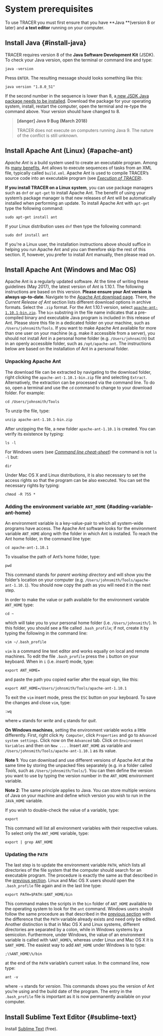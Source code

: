 # System prerequisites

To use TRACER you must first ensure that you have **Java **\(version 8 or later\) and **a text editor** running on your computer.

## Install Java {#install-java}

TRACER requires version 8 of the **Java Software Development Kit** \(JSDK\). To check your Java version, open the terminal or command line and type:

`java -version`

Press `ENTER`. The resulting message should looks something like this:

`java version "1.8.0_51"`

If the second number in the sequence is lower than 8, a[ new JSDK Java package needs to be installed](http://www.oracle.com/technetwork/java/javase/downloads/jdk8-downloads-2133151.html). Download the package for your operating system, install, restart the computer, open the terminal and re-type the command above. Your version should have changed to 8.

> **\[danger\] Java 9 Bug \(March 2018\)**
>
> TRACER does not execute on computers running Java 9. The nature of the conflict is still unknown.

## Install Apache Ant \(Linux\) {#apache-ant}

_Apache Ant_ is a build system used to create an executable program. Among its [many benefits](http://ant.apache.org/manual/index.html), Ant allows to execute sequences of tasks from an XML file, typically called `build.xml`. Apache Ant is used to compile TRACER’s source code into an executable program \(see [_Execution of TRACER_](/execution-of-tracer.md)\).

**If you install TRACER on a Linux system**, you can use package managers such as `dnf` or `apt-get` to install Apache Ant. The benefit of using your system’s package manager is that new releases of Ant will be automatically installed when performing an update. To install Apache Ant with `apt-get` type the following command:

`sudo apt-get install ant`

If your Linux distribution uses `dnf` then type the following command:

`sudo dnf install ant`

If you're a Linux user, the installation instructions above should suffice in helping you run Apache Ant and you can therefore skip the rest of this section. If, however, you prefer to install Ant manually, then please read on.

## Install Apache Ant \(Windows and Mac OS\)

Apache Ant is a regularly updated software. At the time of writing these guidelines \(May 2017\), the latest version of Ant is 1.10.1. The following instructions are based on this version. **Please ensure your Ant version is always up-to-date**. Navigate to the [Apache Ant download page](/ant.apache.org/bindownload.cgi). There, the _Current Release of Ant_ section lists different download options in archive formats. Select the `.zip` format. For the Ant 1.10.1 version, select [`apache-ant-1.10.1-bin.zip`](/mirror.synyx.de/apache//ant/binaries/apache-ant-1.10.1-bin.zip). The `bin` substring in the file name indicates that a pre-compiled binary and executable Java program is included in this release of Ant. Please store this file in a dedicated folder on your machine, such as `/Users/johnsmith/Tools`. If you want to make Apache Ant available for more than one user on your machine \(e.g. make it accessible from a server\), you should not install Ant in a personal home folder \(e.g. `/Users/johnsmith`\) but in an openly accessible folder, such as `/opt/apache-ant`. The instructions below are based on the installation of Ant in a personal folder.

### Unpacking Apache Ant

The download file can be extracted by navigating to the download folder, right clicking the `apache-ant-1.10.1-bin.zip` file and selecting `Extract`. Alternatively, the extraction can be processed via the command line. To do so, open a terminal and use the `cd` command to change to your download folder. For example:

`cd /Users/johnsmith/Tools`

To unzip the file, type:

`unzip apache-ant-1.10.1-bin.zip`

After unzipping the file, a new folder `apache-ant-1.10.1` is created. You can verify its existence by typing:

`ls -l`

For Windows users \(see [_Command line cheat-sheet_](/command-line.md)\) the command is not `ls -l` but:

`dir`

Under Mac OS X and Linux distributions, it is also necessary to set the access rights so that the program can be also executed. You can set the necessary rights by typing:

`chmod -R 755 *`

### Adding the environment variable `ANT_HOME` {#adding-variable-ant-home}

An environment variable is a key-value-pair to which all system-wide programs have access. The Apache Ant software looks for the environment variable `ANT_HOME` along with the folder in which Ant is installed. To reach the Ant home folder, in the command line type:

`cd apache-ant-1.10.1`

To visualise the path of Ant’s home folder, type:

`pwd`

This command stands for _parent working directory_ and will show you the folder’s location on your computer \(e.g. `/Users/johnsmith/Tools/apache-ant-1.10.1`\). You should now copy the path as you will need it in the next step.

In order to make the value or path available for the environment variable `ANT_HOME` type:

`cd ~`

which will take you to your personal home folder \(i.e. `/Users/johnsmith/`\). In this folder, you should see a file called `.bash_profile`; if not, create it by typing the following in the command line:

`vim ~/.bash_profile`

`vim` is a command line text editor and works equally on local and remote machines. To edit the file `.bash_profile` press the `i` button on your keyboard. When in `i` \(i.e. _insert_\) mode, type:

`export ANT_HOME=`

and paste the path you copied earlier after the equal sign, like this:

`export ANT_HOME=/Users/johnsmith/Tools/apache-ant-1.10.1`

To exit the `vim` insert mode, press the `ESC` button on your keyboard. To save the changes and close `vim`, type:

`:wq`

where `w` stands for _write_ and `q` stands for _quit_.

**On Windows machines**, setting the environment variable works a little differently. First, right click `My Computer`, click `Properties` and go to `Advanced system settings`. Click now on the `Advanced` tab. Click on `Environment Variables` and then on `New ...` . Insert `ANT_HOME` as variable and `/Users/johnsmith/Tools/apache-ant-1.10.1` as its value.

**Note 1**: You can download and use different versions of Apache Ant at the same time by storing the unpacked files separately \(e.g. in a folder called _Tools_, such as `/Users/johnsmith/Tools/`\). You can then define the version you want to use by typing the version number in the `ANT_HOME` environment variable.

**Note 2**: The same principle applies to Java. You can store multiple versions of Java on your machine and define which version you wish to run in the `JAVA_HOME` variable.

If you wish to double-check the value of a variable, type:

`export`

This command will list all environment variables with their respective values. To select only the `ANT_HOME` variable, type:

`export | grep ANT_HOME`

### Updating the `PATH`

The last step is to update the environment variable `PATH`, which lists all directories of the file system that the computer should search for an executable program. The procedure is exactly the same as that described in the [previous section](#adding-variable-ant-home). Linux and Mac OS X users should open the `.bash_profile` file again and in the last line type:

`export PATH=$PATH:$ANT_HOME/bin`

This command makes the scripts in the `bin` folder of `ANT_HOME` available to the operating system to look for the `ant` command. Windows users should follow the same procedure as that described in the [previous section](#adding-variable-ant-home) with the difference that the `PATH` variable already exists and need only be edited. Another distinction is that in Mac OS X and Linux systems, different directories are separated by a colon, while in Windows systems by a semicolon. Furthermore, under Windows, the value of an environment variable is called with `%ANT_HOME%`, whereas under Linux and Mac OS X it is `$ANT_HOME`. The easiest way to add `ANT_HOME` under Windows is to type:

`;\%ANT_HOME\%/bin`

at the end of the `PATH` variable’s current value. In the command line, now type:

`ant -v`

where `-v` stands for _version_. This commands shows you the version of Ant you’re using and the build date of the program. The entry in the `.bash_profile` file is important as it is now permanently available on your computer.

## Install Sublime Text Editor {#sublime-text}

Install [Sublime Text](https://www.sublimetext.com/) \(free\).

